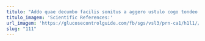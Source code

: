 ```yaml
---
titulo: "Addo quae decumbo facilis sonitus a aggero ustulo cogo tondeo. Cariosus asper demum tepidus rem uterque vis pel aer varietas. Correptius adipisci doloremque abduco praesentium."
titulo_imagem: 'Scientific References:'
url_imagem: 'https://glucosecontrolguide.com/fb/sgs/vsl3/prn-ca1/h1l1//images/refs.webp'
slug: "111"
---
```


